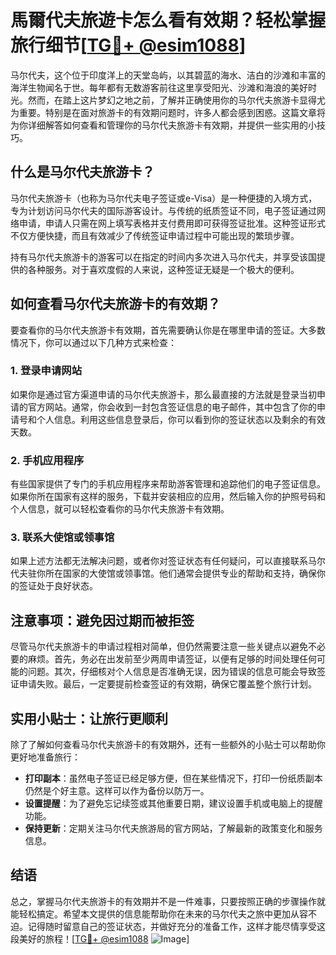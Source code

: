 # 馬爾代夫旅遊卡怎么看有效期？轻松掌握旅行细节[[TG💪+ @esim1088](https://t.me/s/esim1088)]

马尔代夫，这个位于印度洋上的天堂岛屿，以其碧蓝的海水、洁白的沙滩和丰富的海洋生物闻名于世。每年都有无数游客前往这里享受阳光、沙滩和海浪的美好时光。然而，在踏上这片梦幻之地之前，了解并正确使用你的马尔代夫旅游卡显得尤为重要。特别是在面对旅游卡的有效期问题时，许多人都会感到困惑。这篇文章将为你详细解答如何查看和管理你的马尔代夫旅游卡有效期，并提供一些实用的小技巧。

## 什么是马尔代夫旅游卡？

马尔代夫旅游卡（也称为马尔代夫电子签证或e-Visa）是一种便捷的入境方式，专为计划访问马尔代夫的国际游客设计。与传统的纸质签证不同，电子签证通过网络申请，申请人只需在网上填写表格并支付费用即可获得签证批准。这种签证形式不仅方便快捷，而且有效减少了传统签证申请过程中可能出现的繁琐步骤。

持有马尔代夫旅游卡的游客可以在指定的时间内多次进入马尔代夫，并享受该国提供的各种服务。对于喜欢度假的人来说，这种签证无疑是一个极大的便利。

## 如何查看马尔代夫旅游卡的有效期？

要查看你的马尔代夫旅游卡有效期，首先需要确认你是在哪里申请的签证。大多数情况下，你可以通过以下几种方式来检查：

### 1. 登录申请网站

如果你是通过官方渠道申请的马尔代夫旅游卡，那么最直接的方法就是登录当初申请的官方网站。通常，你会收到一封包含签证信息的电子邮件，其中包含了你的申请号和个人信息。利用这些信息登录后，你可以看到你的签证状态以及剩余的有效天数。

### 2. 手机应用程序

有些国家提供了专门的手机应用程序来帮助游客管理和追踪他们的电子签证信息。如果你所在国家有这样的服务，下载并安装相应的应用，然后输入你的护照号码和个人信息，就可以轻松查看你的马尔代夫旅游卡有效期。

### 3. 联系大使馆或领事馆

如果上述方法都无法解决问题，或者你对签证状态有任何疑问，可以直接联系马尔代夫驻你所在国家的大使馆或领事馆。他们通常会提供专业的帮助和支持，确保你的签证处于良好状态。

## 注意事项：避免因过期而被拒签

尽管马尔代夫旅游卡的申请过程相对简单，但仍然需要注意一些关键点以避免不必要的麻烦。首先，务必在出发前至少两周申请签证，以便有足够的时间处理任何可能的问题。其次，仔细核对个人信息是否准确无误，因为错误的信息可能会导致签证申请失败。最后，一定要提前检查签证的有效期，确保它覆盖整个旅行计划。

## 实用小贴士：让旅行更顺利

除了了解如何查看马尔代夫旅游卡的有效期外，还有一些额外的小贴士可以帮助你更好地准备旅行：

- **打印副本**：虽然电子签证已经足够方便，但在某些情况下，打印一份纸质副本仍然是个好主意。这样可以作为备份以防万一。
- **设置提醒**：为了避免忘记续签或其他重要日期，建议设置手机或电脑上的提醒功能。
- **保持更新**：定期关注马尔代夫旅游局的官方网站，了解最新的政策变化和服务信息。

## 结语

总之，掌握马尔代夫旅游卡的有效期并不是一件难事，只要按照正确的步骤操作就能轻松搞定。希望本文提供的信息能帮助你在未来的马尔代夫之旅中更加从容不迫。记得随时留意自己的签证状态，并做好充分的准备工作，这样才能尽情享受这段美好的旅程！[[TG💪+ @esim1088](https://t.me/s/esim1088) ![Image](https://i.postimg.cc/4NQfJmqS/Snipaste-2025-05-13-00-14-12.png)]